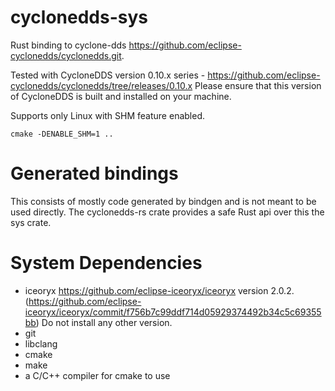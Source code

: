 # cyclonedds-sys
Rust binding to cyclone-dds  https://github.com/eclipse-cyclonedds/cyclonedds.git.

Tested with CycloneDDS version 0.10.x series - https://github.com/eclipse-cyclonedds/cyclonedds/tree/releases/0.10.x Please ensure that this version of CycloneDDS is built and installed on your machine.

Supports only Linux with SHM feature enabled.

```
cmake -DENABLE_SHM=1 ..
```


# Generated bindings

This consists of mostly code generated by bindgen and is not meant to be used directly. The cyclonedds-rs crate 
provides a safe Rust api over this the sys crate. 

# System Dependencies

* iceoryx https://github.com/eclipse-iceoryx/iceoryx version 2.0.2. (https://github.com/eclipse-iceoryx/iceoryx/commit/f756b7c99ddf714d05929374492b34c5c69355bb) Do not install any other version.
* git
* libclang
* cmake
* make
* a C/C++ compiler for cmake to use
